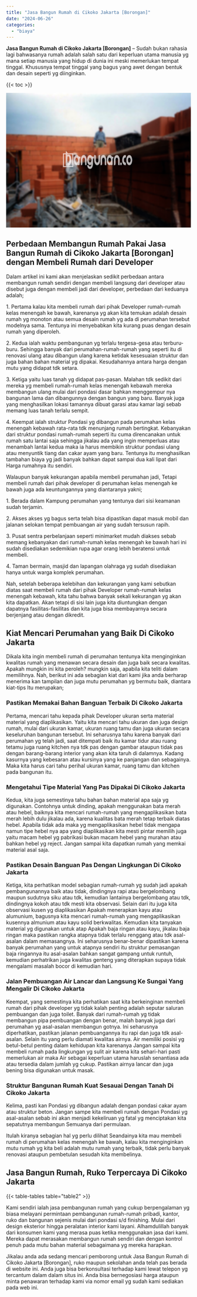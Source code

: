 ```yaml
---
title: "Jasa Bangun Rumah di Cikoko Jakarta [Borongan]"
date: "2024-06-26"
categories: 
  - "biaya"
---
```


**Jasa Bangun Rumah di Cikoko Jakarta \[Borongan\]** – Sudah bukan rahasia lagi bahwasanya rumah adalah salah satu dari keperluan utama manusia yg mana setiap manusia yang hidup di dunia ini meski memerlukan tempat tinggal. Khususnya tempat tinggal yang bagus yang awet dengan bentuk dan desain seperti yg diinginkan.

{{< toc >}}

![Jasa Bangun Rumah di Cikoko Jakarta [Borongan]](/images/borong-bangunan-02.png)

## Perbedaan Membangun Rumah Pakai Jasa Bangun Rumah di Cikoko Jakarta \[Borongan\] dengan Membeli Rumah dari Developer

Dalam artikel ini kami akan menjelaskan sedikit perbedaan antara membangun rumah sendiri dengan membeli langsung dari developer atau disebut juga dengan membeli jadi dari developer, perbedaan dari keduanya adalah;

1\. Pertama kalau kita membeli rumah dari pihak Developer rumah-rumah kelas menengah ke bawah, karenanya yg akan kita temukan adalah desain rumah yg monoton atau semua desain rumah yg ada di perumahan tersebut modelnya sama. Tentunya ini menyebabkan kita kurang puas dengan desain rumah yang diperoleh.

2\. Kedua ialah waktu pembangunan yg terlalu tergesa-gesa atau terburu-buru. Sehingga banyak dari perumahan-rumah-rumah yang seperti itu di renovasi ulang atau dibangun ulang karena ketidak kesesuaian struktur dan juga bahan bahan material yg dipakai. Kesudahannya antara harga dengan mutu yang didapat tdk setara.

3\. Ketiga yaitu luas tanah yg didapat pas-pasan. Malahan tdk sedikit dari mereka yg membeli rumah-rumah kelas menengah kebawah mereka membangun ulang mulai dari pondasi dasar bahkan menggempur nya bangunan lama dan dibangunnya dengan bangun yang baru. Banyak juga yang menghasilkan lokasi tamannya dibuat garasi atau kamar lagi sebab memang luas tanah terlalu sempit.

4\. Keempat ialah struktur Pondasi yg dibangun pada perumahan kelas menengah kebawah rata-rata tdk menunjang rumah bertingkat. Kebanyakan dari struktur pondasi rumah-rumah seperti itu cuma direncanakan untuk rumah satu lantai saja sehingga jikalau ada yang ingin memperluas atau menambah lantai kedua maka ia harus membikin struktur pondasi ulang atau menyuntik tiang dan cakar ayam yang baru. Tentunya itu menghasilkan tambahan biaya yg jadi banyak bahkan dapat sampai dua kali lipat dari Harga rumahnya itu sendiri.

Walaupun banyak kekurangan apabila membeli perumahan jadi, Tetapi membeli rumah dari pihak developer di perumahan kelas menengah ke bawah juga ada keuntungannya yang diantaranya yakni;

1\. Berada dalam Kampung perumahan yang tentunya dari sisi keamanan sudah terjamin.

2\. Akses akses yg bagus serta telah bisa dipastikan dapat masuk mobil dan jalanan selokan tempat pembuangan air yang sudah tersusun rapih.

3\. Pusat sentra perbelanjaan seperti minimarket mudah diakses sebab memang kebanyakan dari rumah-rumah kelas menengah ke bawah hari ini sudah disediakan sedemikian rupa agar orang lebih beratensi untuk membeli.

4\. Taman bermain, masjid dan lapangan olahraga yg sudah disediakan hanya untuk warga komplek perumahan.

Nah, setelah beberapa kelebihan dan kekurangan yang kami sebutkan diatas saat membeli rumah dari pihak Developer rumah-rumah kelas menengah kebawah, kita tahu bahwa banyak sekali kekurangan yg akan kita dapatkan. Akan tetapi di sisi lain juga kita diuntungkan dengan dapatnya fasilitas-fasilitas dan kita juga bisa membayarnya secara berjenjang atau dengan dikredit.

## Kiat Mencari Perumahan yang Baik Di Cikoko Jakarta

Dikala kita ingin membeli rumah di perumahan tentunya kita menginginkan kwalitas rumah yang menawan secara desain dan juga baik secara kwalitas. Apakah mungkin ini kita peroleh? mungkin saja, apabila kita teliti dalam memilihnya. Nah, berikut ini ada sebagian kiat dari kami jika anda berharap menerima kan tampilan dan juga mutu perumahan yg bermutu baik, diantara kiat-tips Itu merupakan;

### Pastikan Memakai Bahan Banguan Terbaik Di Cikoko Jakarta

Pertama, mencari tahu kepada pihak Developer ukuran serta material material yang diaplikasikan. Yaitu kita mencari tahu ukuran dan juga design rumah, mulai dari ukuran kamar, ukuran ruang tamu dan juga ukuran secara keseluruhan bangunan tersebut. Ini seharusnya tahu karena banyak dari perumahan yg telah jadi, saat ditempati baik itu kamar tidur atau ruang tetamu juga ruang kitchen nya tdk pas dengan gambar ataupun tidak pas dengan barang-barang interior yang akan kita taruh di dalamnya. Kadang kasurnya yang kebesaran atau kursinya yang ke panjangan dan sebagainya. Maka kita harus cari tahu perihal ukuran kamar, ruang tamu dan kitchen pada bangunan itu.

### Mengetahui Tipe Material Yang Pas Dipakai Di Cikoko Jakarta

Kedua, kita juga semestinya tahu bahan bahan material apa saja yg digunakan. Contohnya untuk dinding, apakah menggunakan bata merah atau hebel, baiknya kita mencari rumah-rumah yang mengaplikasikan bata merah lebih dulu jikalau ada, karena kualitas bata merah tetap terbaik diatas hebel. Apabila tidak ada maka yg mengaplikasikan hebel tidak mengapa namun tipe hebel nya apa yang diaplikasikan kita mesti pintar memilih juga yaitu macam hebel yg pabrikasi bukan macam hebel yang murahan atau bahkan hebel yg reject. Jangan sampai kita dapatkan rumah yang memkai material asal saja.

### Pastikan Desain Banguan Pas Dengan Lingkungan Di Cikoko Jakarta

Ketiga, kita perhatikan model sebagian rumah-rumah yg sudah jadi apakah pembangunannya baik atau tidak, dindingnya rapi atau bergelombang maupun sudutnya siku atau tdk, kemudian lantainya bergelombang atau tdk, dindingnya kokoh atau tdk mesti kita observasi. Selain dari itu juga kita observasi kusen yg diaplikasikan Apakah menerapkan kayu atau alumunium, bagusnya kita mencari rumah-rumah yang mengaplikasikan kusennya almunium atau kayu solid berkwalitas. Kemudian kita tanyakan material yg digunakan untuk atap Apakah baja ringan atau kayu, jikalau baja ringan maka pastikan rangka atapnya tidak terlalu renggang atau tdk asal-asalan dalam memasangnya. Ini seharusnya benar-benar dipastikan karena banyak perumahan yang untuk atapnya sendiri itu struktur pemasangan baja ringannya itu asal-asalan bahkan sangat gampang untuk runtuh, kemudian perhatrikan juga kwalitas genteng yang diterapkan supaya tidak mengalami masalah bocor di kemudian hari.

### Jalan Pembuangan Air Lancar dan Langsung Ke Sungai Yang Mengalir Di Cikoko Jakarta

Keempat, yang semestinya kita perhatikan saat kita berkeinginan membeli rumah dari pihak developer yg tidak kalah penting adalah seputar saluran pembuangan dan juga toilet. Banyak dari rumah-rumah yg tidak membangun pipa pembuangan dengan benar, malah banyak juga dari perumahan yg asal-asalan membangun gotnya. Ini seharusnya diperhatikan, pastikan jalanan pembuangannya itu rapi dan juga tdk asal-asalan. Selain itu yang perlu diamati kwalitas airnya. Air memiliki posisi yg betul-betul penting dalam kehidupan kita karenanya Jangan sampai kita membeli rumah pada lingkungan yg sulit air karena kita sehari-hari pasti memerlukan air maka Air sebagai keperluan utama haruslah senantiasa ada atau tersedia dalam jumlah yg cukup. Pastikan airnya lancar dan juga bening bisa digunakan untuk masak.

### Struktur Bangunan Rumah Kuat Sesauai Dengan Tanah Di Cikoko Jakarta

Kelima, pasti kan Pondasi yg dibangun adalah dengan pondasi cakar ayam atau struktur beton. Jangan sampe kita membeli rumah dengan Pondasi yg asal-asalan sebab ini akan menjadi kekeliruan yg fatal yg menciptakan kita sepatutnya membangun Semuanya dari permulaan.

Itulah kiranya sebagian hal yg perlu dilihat Seandainya kita mau membeli rumah di perumahan kelas menengah ke bawah, kalau kita menginginkan mutu rumah yg kita beli adalah mutu rumah yang terbaik, tidak perlu banyak renovasi ataupun pembetulan sesudah kita membelinya.

## Jasa Bangun Rumah, Ruko Terpercaya Di Cikoko Jakarta

{{< table-tables table="table2" >}}

Kami sendiri ialah jasa pembangunan rumah yang cukup berpengalaman yg biasa melayani permintaan pembangunan rumah-rumah pribadi, kantor, ruko dan bangunan sejenis mulai dari pondasi s/d finishing. Mulai dari design eksterior hingga peralatan interior kami layani. Alhamdulillah banyak dari konsumen kami yang merasa puas ketika menggunakan jasa dari kami. Mereka dapat merasakan membangun rumah sendiri dan dengan kontrol penuh pada mutu bahan material sebagaimana yg mereka harapkan.

Jikalau anda ada sedang mencari pemborong untuk Jasa Bangun Rumah di Cikoko Jakarta \[Borongan\], ruko maupun sekolahan anda telah pas berada di website ini. Anda juga bisa berkonsultasi terhadap kami lewat telepon yg tercantum dalam dalam situs ini. Anda bisa bernegosiasi harga ataupun minta penawaran terhadap kami via nomor email yg sudah kami sediakan pada web ini.
